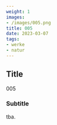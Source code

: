 ```yaml
---
weight: 1
images:
- /images/005.png
title: 005
date: 2023-03-07
tags:
- werke
- natur
---
```


## Title
005

### Subtitle
tba.
